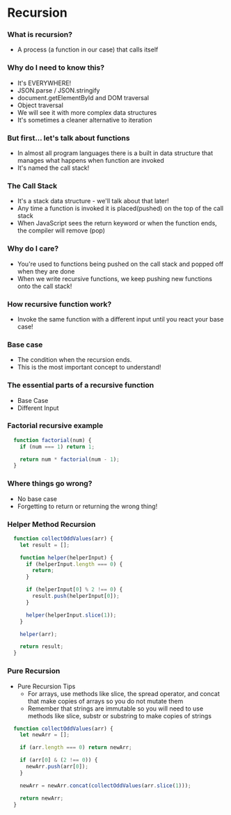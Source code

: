 # Recursion

### What is recursion?

- A process (a function in our case) that calls itself

### Why do I need to know this?

- It's EVERYWHERE!
- JSON.parse / JSON.stringify
- document.getElementById and DOM traversal
- Object traversal
- We will see it with more complex data structures
- It's sometimes a cleaner alternative to iteration

### But first... let's talk about functions

- In almost all program languages there is a built in data structure that manages what happens when function are invoked
- It's named the call stack!

### The Call Stack

- It's a stack data structure - we'll talk about that later!
- Any time a function is invoked it is placed(pushed) on the top of the call stack
- When JavaScript sees the return keyword or when the function ends, the compiler will remove (pop)

### Why do I care?

- You're used to functions being pushed on the call stack and popped off when they are done
- When we write recursive functions, we keep pushing new functions onto the call stack!

### How recursive function work?

- Invoke the same function with a different input until you react your base case!

### Base case

- The condition when the recursion ends.
- This is the most important concept to understand!

### The essential parts of a recursive function

- Base Case
- Different Input

### Factorial recursive example

```javascript
  function factorial(num) {
    if (num === 1) return 1;

    return num * factorial(num - 1);
  }
```

### Where things go wrong?

- No base case
- Forgetting to return or returning the wrong thing!

### Helper Method Recursion

```javascript
  function collectOddValues(arr) {
    let result = [];

    function helper(helperInput) {
      if (helperInput.length === 0) {
        return;
      }

      if (helperInput[0] % 2 !== 0) {
        result.push(helperInput[0]);
      }

      helper(helperInput.slice(1));
    }

    helper(arr);

    return result;
  }
```

### Pure Recursion

- Pure Recursion Tips
  - For arrays, use methods like slice, the spread operator, and concat that make copies of arrays so you do not mutate them
  - Remember that strings are immutable so you will need to use methods like slice, substr or substring to make copies of strings

```javascript
  function collectOddValues(arr) {
    let newArr = [];

    if (arr.length === 0) return newArr;

    if (arr[0] & (2 !== 0)) {
      newArr.push(arr[0]);
    }

    newArr = newArr.concat(collectOddValues(arr.slice(1)));

    return newArr;
  }
```